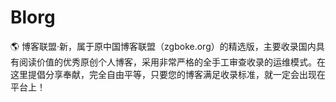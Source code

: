 # Blorg
🌎 博客联盟·新，属于原中国博客联盟（zgboke.org）的精选版，主要收录国内具有阅读价值的优秀原创个人博客，采用非常严格的全手工审查收录的运维模式。在这里提倡分享奉献，完全自由平等，只要您的博客满足收录标准，就一定会出现在平台上！
